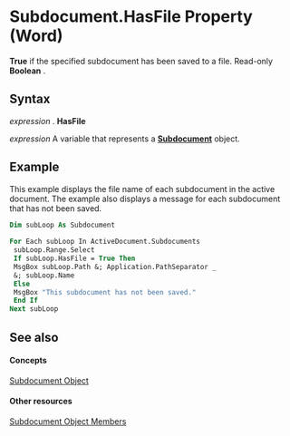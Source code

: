 
# Subdocument.HasFile Property (Word)

 **True** if the specified subdocument has been saved to a file. Read-only **Boolean** .


## Syntax

 _expression_ . **HasFile**

 _expression_ A variable that represents a **[Subdocument](ed966369-34f6-ef0c-d6d6-4c86baff4793.md)** object.


## Example

This example displays the file name of each subdocument in the active document. The example also displays a message for each subdocument that has not been saved.


```vb
Dim subLoop As Subdocument 
 
For Each subLoop In ActiveDocument.Subdocuments 
 subLoop.Range.Select 
 If subLoop.HasFile = True Then 
 MsgBox subLoop.Path &; Application.PathSeparator _ 
 &; subLoop.Name 
 Else 
 MsgBox "This subdocument has not been saved." 
 End If 
Next subLoop
```


## See also


#### Concepts


[Subdocument Object](ed966369-34f6-ef0c-d6d6-4c86baff4793.md)
#### Other resources


[Subdocument Object Members](7f30e191-8a01-2565-3a9b-2139733e2f82.md)
